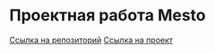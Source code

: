 # Проектная работа Mesto

[Ccылка на репозиторий](https://github.com/YusupovaVera/mesto-project-ff.git)
[Ссылка на проект](https://YusupovaVera.github.io/mesto-project-ff)

